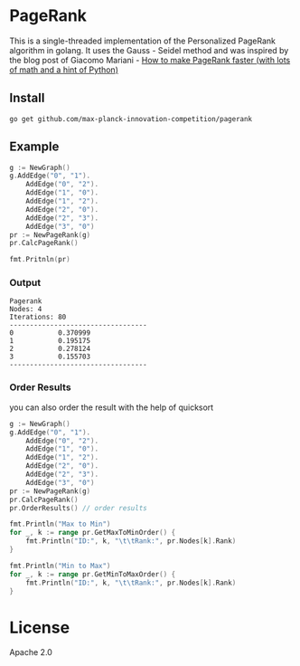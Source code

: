 # PageRank

This is a single-threaded implementation of the Personalized PageRank algorithm in golang.
It uses the Gauss - Seidel method and was inspired by the blog post of Giacomo Mariani -
[How to make PageRank faster (with lots of math and a hint of Python)](https://dev.to/karjudev/how-to-make-pagerank-faster-with-lots-of-math-and-a-hint-of-python-2e92)

## Install
```
go get github.com/max-planck-innovation-competition/pagerank
```

## Example

```go
g := NewGraph()
g.AddEdge("0", "1").
    AddEdge("0", "2").
    AddEdge("1", "0").
    AddEdge("1", "2").
    AddEdge("2", "0").
    AddEdge("2", "3").
    AddEdge("3", "0")
pr := NewPageRank(g)
pr.CalcPageRank()

fmt.Pritnln(pr)
```

### Output
```
Pagerank 
Nodes: 4
Iterations: 80
----------------------------------
0			0.370999
1			0.195175
2			0.278124
3			0.155703
----------------------------------
```
### Order Results
you can also order the result with the help of quicksort
```go
g := NewGraph()
g.AddEdge("0", "1").
    AddEdge("0", "2").
    AddEdge("1", "0").
    AddEdge("1", "2").
    AddEdge("2", "0").
    AddEdge("2", "3").
    AddEdge("3", "0")
pr := NewPageRank(g)
pr.CalcPageRank()
pr.OrderResults() // order results

fmt.Println("Max to Min")
for _, k := range pr.GetMaxToMinOrder() {
    fmt.Println("ID:", k, "\t\tRank:", pr.Nodes[k].Rank)
}

fmt.Println("Min to Max")
for _, k := range pr.GetMinToMaxOrder() {
    fmt.Println("ID:", k, "\t\tRank:", pr.Nodes[k].Rank)
}
```

# License

Apache 2.0
